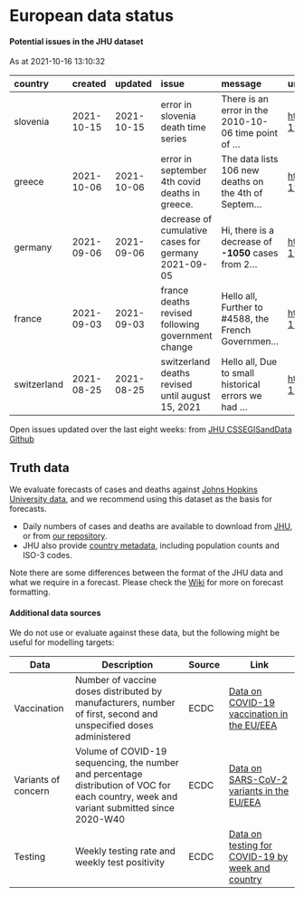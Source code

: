 European data status
================

#### Potential issues in the JHU dataset

As at 2021-10-16 13:10:32

| country     | created    | updated    | issue                                               | message                                             | url                                                      |
| :---------- | :--------- | :--------- | :-------------------------------------------------- | :-------------------------------------------------- | :------------------------------------------------------- |
| slovenia    | 2021-10-15 | 2021-10-15 | error in slovenia death time series                 | There is an error in the 2010-10-06 time point of … | <https://github.com/CSSEGISandData/COVID-19/issues/4775> |
| greece      | 2021-10-06 | 2021-10-06 | error in september 4th covid deaths in greece.      | The data lists 106 new deaths on the 4th of Septem… | <https://github.com/CSSEGISandData/COVID-19/issues/4726> |
| germany     | 2021-09-06 | 2021-09-06 | decrease of cumulative cases for germany 2021-09-05 | Hi, there is a decrease of **-1050** cases from 2…  | <https://github.com/CSSEGISandData/COVID-19/issues/4612> |
| france      | 2021-09-03 | 2021-09-03 | france deaths revised following government change   | Hello all, Further to \#4588, the French Governmen… | <https://github.com/CSSEGISandData/COVID-19/issues/4605> |
| switzerland | 2021-08-25 | 2021-08-25 | switzerland deaths revised until august 15, 2021    | Hello all, Due to small historical errors we had …  | <https://github.com/CSSEGISandData/COVID-19/issues/4560> |

Open issues updated over the last eight weeks: from [JHU CSSEGISandData
Github](https://github.com/CSSEGISandData/COVID-19/)

## Truth data

We evaluate forecasts of cases and deaths against [Johns Hopkins
University data](https://github.com/CSSEGISandData/COVID-19), and we
recommend using this dataset as the basis for forecasts.

  - Daily numbers of cases and deaths are available to download from
    [JHU](https://github.com/CSSEGISandData/COVID-19/tree/master/csse_covid_19_data/csse_covid_19_time_series),
    or from [our
    repository](https://github.com/epiforecasts/covid19-forecast-hub-europe/data-truth).
  - JHU also provide [country
    metadata](https://github.com/CSSEGISandData/COVID-19/blob/master/csse_covid_19_data/UID_ISO_FIPS_LookUp_Table.csv),
    including population counts and ISO-3 codes.

Note there are some differences between the format of the JHU data and
what we require in a forecast. Please check the
[Wiki](https://github.com/epiforecasts/covid19-forecast-hub-europe/wiki/Targets-and-horizons#truth-data)
for more on forecast formatting.

#### Additional data sources

We do not use or evaluate against these data, but the following might be
useful for modelling targets:

| Data                | Description                                                                                                                              | Source | Link                                                                                                                            |
| ------------------- | ---------------------------------------------------------------------------------------------------------------------------------------- | ------ | ------------------------------------------------------------------------------------------------------------------------------- |
| Vaccination         | Number of vaccine doses distributed by manufacturers, number of first, second and unspecified doses administered                         | ECDC   | [Data on COVID-19 vaccination in the EU/EEA](https://www.ecdc.europa.eu/en/publications-data/data-covid-19-vaccination-eu-eea)  |
| Variants of concern | Volume of COVID-19 sequencing, the number and percentage distribution of VOC for each country, week and variant submitted since 2020-W40 | ECDC   | [Data on SARS-CoV-2 variants in the EU/EEA](https://www.ecdc.europa.eu/en/publications-data/data-virus-variants-covid-19-eueea) |
| Testing             | Weekly testing rate and weekly test positivity                                                                                           | ECDC   | [Data on testing for COVID-19 by week and country](https://www.ecdc.europa.eu/en/publications-data/covid-19-testing)            |
